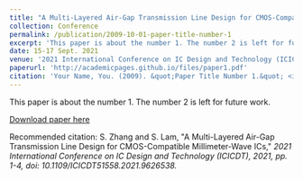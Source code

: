 ```yaml
---
title: "A Multi-Layered Air-Gap Transmission Line Design for CMOS-Compatible Millimeter-Wave ICs"
collection: Conference
permalink: /publication/2009-10-01-paper-title-number-1
excerpt: 'This paper is about the number 1. The number 2 is left for future work.'
date: 15-17 Sept. 2021
venue: '2021 International Conference on IC Design and Technology (ICICDT)'
paperurl: 'http://academicpages.github.io/files/paper1.pdf'
citation: 'Your Name, You. (2009). &quot;Paper Title Number 1.&quot; <i>Journal 1</i>. 1(1).'
---
```

This paper is about the number 1. The number 2 is left for future work.

[Download paper here](http://academicpages.github.io/files/paper1.pdf)

Recommended citation: S. Zhang and S. Lam, "A Multi-Layered Air-Gap Transmission Line Design for CMOS-Compatible Millimeter-Wave ICs," <i>2021 International Conference on IC Design and Technology (ICICDT)<i>, 2021, pp. 1-4, doi: 10.1109/ICICDT51558.2021.9626538.
